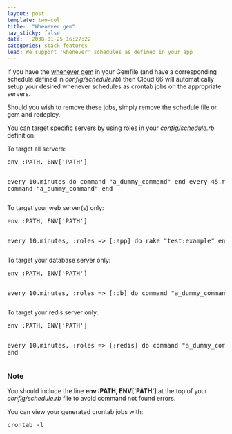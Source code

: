 ```yaml
---
layout: post
template: two-col
title:  "Whenever gem"
nav_sticky: false
date:   2038-01-25 16:27:22
categories: stack-features
lead: We support 'whenever' schedules as defined in your app
---
```


<p>If you have the <a href="https://github.com/javan/whenever">whenever gem</a> in your Gemfile (and have a corresponding schedule defined in <i>config/schedule.rb</i>) then Cloud 66 will automatically setup your desired whenever schedules as crontab jobs on the appropriate servers.</p>

<p>Should you wish to remove these jobs, simply remove the schedule file or gem and redeploy.</p>

<p>You can target specific servers by using roles in your <i>config/schedule.rb</i> definition.</p>
<p>To target all servers:</p>
<pre class='terminal'>
env :PATH, ENV['PATH']

every 10.minutes do
  command "a&#95;dummy&#95;command"
end
every 45.minutes do
  command "a&#95;dummy&#95;command"
end
</pre>

<p>To target your web server(s) only:</p>
<pre class='terminal'>
env :PATH, ENV['PATH']

every 10.minutes, :roles => [:app] do
  rake "test:example"
end
</pre>

<p>To target your database server only:</p>
<pre class='terminal'>
env :PATH, ENV['PATH']

every 10.minutes, :roles => [:db] do
  command "a&#95;dummy&#95;command"
end
</pre>

<p>To target your redis server only:</p>
<pre class='terminal'>
env :PATH, ENV['PATH']

every 10.minutes, :roles => [:redis] do
  command "a&#95;dummy&#95;command"
end
</pre>

<div class="notice">
 	<h3>Note</h3>
 	<p>You should include the line <b>env :PATH, ENV['PATH']</b> at the top of your <i>config/schedule.rb</i> file to avoid command not found errors.
 	</p>
 </div>

<p>You can view your generated crontab jobs with:</p>
<pre class='terminal'>crontab -l</pre>

